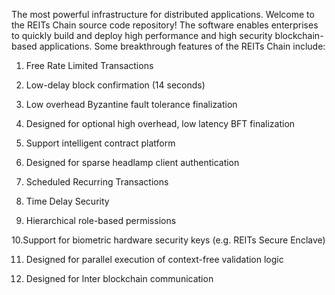 The most powerful infrastructure for distributed applications.
Welcome to the REITs Chain source code repository! The software enables enterprises to quickly build and deploy high performance and high security blockchain-based applications.
Some breakthrough features of the REITs Chain include:
1. Free Rate Limited Transactions

2. Low-delay block confirmation (14 seconds)

3. Low overhead Byzantine fault tolerance finalization

4. Designed for optional high overhead, low latency BFT finalization

5. Support intelligent contract platform

6. Designed for sparse headlamp client authentication

7. Scheduled Recurring Transactions

8. Time Delay Security

9. Hierarchical role-based permissions

10.Support for biometric hardware security keys (e.g. REITs Secure Enclave)

11. Designed for parallel execution of context-free validation logic

12. Designed for lnter blockchain communication
